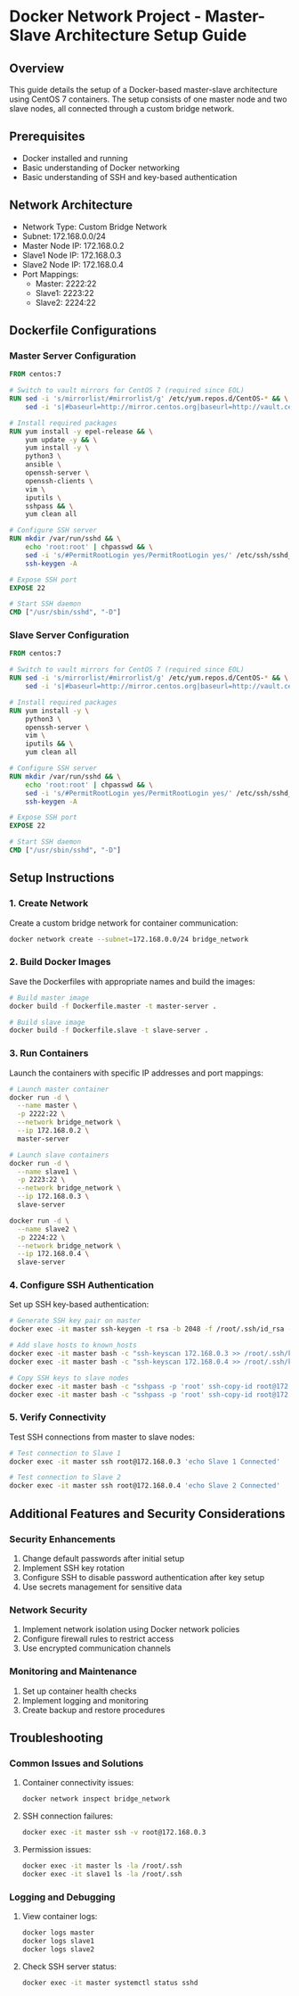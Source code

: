 # Docker Network Project - Master-Slave Architecture Setup Guide

## Overview
This guide details the setup of a Docker-based master-slave architecture using CentOS 7 containers. The setup consists of one master node and two slave nodes, all connected through a custom bridge network.

## Prerequisites
- Docker installed and running
- Basic understanding of Docker networking
- Basic understanding of SSH and key-based authentication

## Network Architecture
- Network Type: Custom Bridge Network
- Subnet: 172.168.0.0/24
- Master Node IP: 172.168.0.2
- Slave1 Node IP: 172.168.0.3
- Slave2 Node IP: 172.168.0.4
- Port Mappings:
  - Master: 2222:22
  - Slave1: 2223:22
  - Slave2: 2224:22

## Dockerfile Configurations

### Master Server Configuration
```dockerfile
FROM centos:7

# Switch to vault mirrors for CentOS 7 (required since EOL)
RUN sed -i 's/mirrorlist/#mirrorlist/g' /etc/yum.repos.d/CentOS-* && \
    sed -i 's|#baseurl=http://mirror.centos.org|baseurl=http://vault.centos.org|g' /etc/yum.repos.d/CentOS-*

# Install required packages
RUN yum install -y epel-release && \
    yum update -y && \
    yum install -y \
    python3 \
    ansible \
    openssh-server \
    openssh-clients \
    vim \
    iputils \
    sshpass && \
    yum clean all

# Configure SSH server
RUN mkdir /var/run/sshd && \
    echo 'root:root' | chpasswd && \
    sed -i 's/#PermitRootLogin yes/PermitRootLogin yes/' /etc/ssh/sshd_config && \
    ssh-keygen -A

# Expose SSH port
EXPOSE 22

# Start SSH daemon
CMD ["/usr/sbin/sshd", "-D"]
```

### Slave Server Configuration
```dockerfile
FROM centos:7

# Switch to vault mirrors for CentOS 7 (required since EOL)
RUN sed -i 's/mirrorlist/#mirrorlist/g' /etc/yum.repos.d/CentOS-* && \
    sed -i 's|#baseurl=http://mirror.centos.org|baseurl=http://vault.centos.org|g' /etc/yum.repos.d/CentOS-*

# Install required packages
RUN yum install -y \
    python3 \
    openssh-server \
    vim \
    iputils && \
    yum clean all

# Configure SSH server
RUN mkdir /var/run/sshd && \
    echo 'root:root' | chpasswd && \
    sed -i 's/#PermitRootLogin yes/PermitRootLogin yes/' /etc/ssh/sshd_config && \
    ssh-keygen -A

# Expose SSH port
EXPOSE 22

# Start SSH daemon
CMD ["/usr/sbin/sshd", "-D"]
```

## Setup Instructions

### 1. Create Network
Create a custom bridge network for container communication:
```bash
docker network create --subnet=172.168.0.0/24 bridge_network
```

### 2. Build Docker Images
Save the Dockerfiles with appropriate names and build the images:
```bash
# Build master image
docker build -f Dockerfile.master -t master-server .

# Build slave image
docker build -f Dockerfile.slave -t slave-server .
```

### 3. Run Containers
Launch the containers with specific IP addresses and port mappings:
```bash
# Launch master container
docker run -d \
  --name master \
  -p 2222:22 \
  --network bridge_network \
  --ip 172.168.0.2 \
  master-server

# Launch slave containers
docker run -d \
  --name slave1 \
  -p 2223:22 \
  --network bridge_network \
  --ip 172.168.0.3 \
  slave-server

docker run -d \
  --name slave2 \
  -p 2224:22 \
  --network bridge_network \
  --ip 172.168.0.4 \
  slave-server
```

### 4. Configure SSH Authentication
Set up SSH key-based authentication:
```bash
# Generate SSH key pair on master
docker exec -it master ssh-keygen -t rsa -b 2048 -f /root/.ssh/id_rsa -N ''

# Add slave hosts to known_hosts
docker exec -it master bash -c "ssh-keyscan 172.168.0.3 >> /root/.ssh/known_hosts"
docker exec -it master bash -c "ssh-keyscan 172.168.0.4 >> /root/.ssh/known_hosts"

# Copy SSH keys to slave nodes
docker exec -it master bash -c "sshpass -p 'root' ssh-copy-id root@172.168.0.3"
docker exec -it master bash -c "sshpass -p 'root' ssh-copy-id root@172.168.0.4"
```

### 5. Verify Connectivity
Test SSH connections from master to slave nodes:
```bash
# Test connection to Slave 1
docker exec -it master ssh root@172.168.0.3 'echo Slave 1 Connected'

# Test connection to Slave 2
docker exec -it master ssh root@172.168.0.4 'echo Slave 2 Connected'
```

## Additional Features and Security Considerations

### Security Enhancements
1. Change default passwords after initial setup
2. Implement SSH key rotation
3. Configure SSH to disable password authentication after key setup
4. Use secrets management for sensitive data

### Network Security
1. Implement network isolation using Docker network policies
2. Configure firewall rules to restrict access
3. Use encrypted communication channels

### Monitoring and Maintenance
1. Set up container health checks
2. Implement logging and monitoring
3. Create backup and restore procedures

## Troubleshooting

### Common Issues and Solutions
1. Container connectivity issues:
   ```bash
   docker network inspect bridge_network
   ```

2. SSH connection failures:
   ```bash
   docker exec -it master ssh -v root@172.168.0.3
   ```

3. Permission issues:
   ```bash
   docker exec -it master ls -la /root/.ssh
   docker exec -it slave1 ls -la /root/.ssh
   ```

### Logging and Debugging
1. View container logs:
   ```bash
   docker logs master
   docker logs slave1
   docker logs slave2
   ```

2. Check SSH server status:
   ```bash
   docker exec -it master systemctl status sshd
   ```

